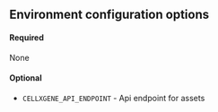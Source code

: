 ## Environment configuration options

#### Required
None

#### Optional
- `CELLXGENE_API_ENDPOINT` - Api endpoint for assets
